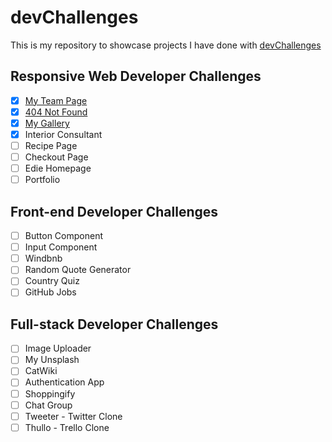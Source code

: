 # devChallenges

This is my repository to showcase projects I have done with [devChallenges](https://devchallenges.io/)

## Responsive Web Developer Challenges
- [x] [My Team Page](https://awkcodergirl.github.io/devChallenges/myOfficePage/)
- [x] [404 Not Found](https://awkcodergirl.github.io/devChallenges/404NotFound/)
- [x] [My Gallery](https://awkcodergirl.github.io/devChallenges/My-Gallery/)
- [x] Interior Consultant
- [ ] Recipe Page
- [ ] Checkout Page
- [ ] Edie Homepage
- [ ] Portfolio

## Front-end Developer Challenges
- [ ] Button Component
- [ ] Input Component
- [ ] Windbnb
- [ ] Random Quote Generator
- [ ] Country Quiz
- [ ] GitHub Jobs

## Full-stack Developer Challenges
- [ ] Image Uploader
- [ ] My Unsplash
- [ ] CatWiki
- [ ] Authentication App
- [ ] Shoppingify
- [ ] Chat Group
- [ ] Tweeter - Twitter Clone
- [ ] Thullo - Trello Clone
